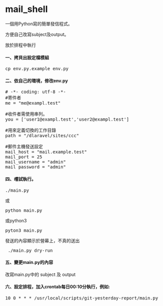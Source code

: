 # mail_shell

一個用Python寫的簡單發信程式。

方便自己改寫subject及output。

放於排程中執行


#### 一、拷貝出設定檔模組
<pre>
cp env.py.example env.py
</pre>

#### 二、依自己的環境，修改env.py
<pre>
# -*- coding: utf-8 -*-
#寄件者
me = "me@exampl.test"

#收件者需使用串列。
you = ['user1@exampl.test','user2@exampl.test']

#用來定義切換的工作目錄
path = "/dlaravel/sites/ccc"

#郵件主機發送設定
mail_host = "mail.example.test"
mail_port = 25
mail_username = "admin"
mail_password = "admin"
</pre>

#### 四、嚐試執行。
<pre>./main.py</pre>
或
<pre>python main.py</pre>
或python3
<pre>pyton3 main.py</pre>
發送的內容顯示於營幕上，不真的送出
<pre> ./main.py dry-run</pre>

#### 五、變更main.py的內容
改寫main.py中的
subject 及 output

#### 六、設定排程，加入crontab每日00:10分執行，例如:
<pre>
10 0 * * * /usr/local/scripts/git-yesterday-report/main.py
</pre>
